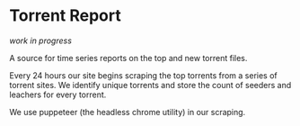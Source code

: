# Torrent Report

_work in progress_

A source for time series reports on the top and new torrent files.

Every 24 hours our site begins scraping the top torrents from a series of torrent sites. We identify unique torrents and store the count of seeders and leachers for every torrent.

We use puppeteer (the headless chrome utility) in our scraping.
